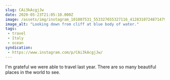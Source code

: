```yaml
---
slug: CAi3kAcgjJw
date: 2020-05-23T21:05:10.000Z
image: /assets/img/instagram_101007531_553327655327116_4128310724871479582_n_17873171164726891.jpg
image_alt: "Looking down from cliff at blue body of water."
tags:
 - travel
 - Italy
 - ocean
syndication:
 - https://www.instagram.com/p/CAi3kAcgjJw/
---
```


I'm grateful we were able to travel last year. There are so many beautiful places in the world to see.
